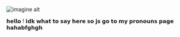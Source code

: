 ![imagine alt](https://github.com/morguekitti/morguekitti/blob/1b75bf5b31126bdfbd8b950047cb757a60c0ac64/8ec21e8a56a00089f88d104d6ab0f223.jpg)





𝗵𝗲𝗹𝗹𝗼 ! 𝗶𝗱𝗸 𝘄𝗵𝗮𝘁 𝘁𝗼 𝘀𝗮𝘆 𝗵𝗲𝗿𝗲 𝘀𝗼 𝗷𝘀 𝗴𝗼 𝘁𝗼 𝗺𝘆 𝗽𝗿𝗼𝗻𝗼𝘂𝗻𝘀 𝗽𝗮𝗴𝗲 𝗵𝗮𝗵𝗮𝗯𝗳𝗴𝗵𝗴𝗵







